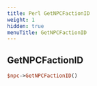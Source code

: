 ```yaml
---
title: Perl GetNPCFactionID
weight: 1
hidden: true
menuTitle: GetNPCFactionID
---
```

## GetNPCFactionID
```perl
$npc->GetNPCFactionID()
```